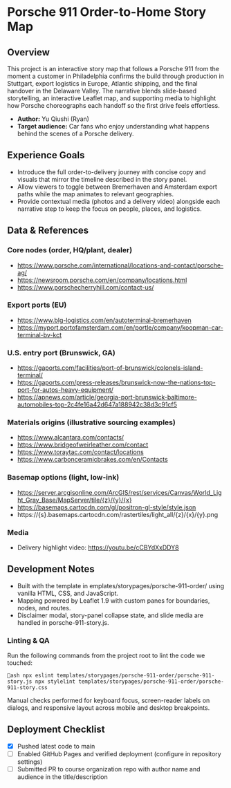 # Porsche 911 Order-to-Home Story Map

## Overview
This project is an interactive story map that follows a Porsche 911 from the moment a customer in Philadelphia confirms the build through production in Stuttgart, export logistics in Europe, Atlantic shipping, and the final handover in the Delaware Valley. The narrative blends slide-based storytelling, an interactive Leaflet map, and supporting media to highlight how Porsche choreographs each handoff so the first drive feels effortless.

- **Author:** Yu Qiushi (Ryan)
- **Target audience:** Car fans who enjoy understanding what happens behind the scenes of a Porsche delivery.

## Experience Goals
- Introduce the full order-to-delivery journey with concise copy and visuals that mirror the timeline described in the story panel.
- Allow viewers to toggle between Bremerhaven and Amsterdam export paths while the map animates to relevant geographies.
- Provide contextual media (photos and a delivery video) alongside each narrative step to keep the focus on people, places, and logistics.

## Data & References
### Core nodes (order, HQ/plant, dealer)
- https://www.porsche.com/international/locations-and-contact/porsche-ag/
- https://newsroom.porsche.com/en/company/locations.html
- https://www.porschecherryhill.com/contact-us/

### Export ports (EU)
- https://www.blg-logistics.com/en/autoterminal-bremerhaven
- https://myport.portofamsterdam.com/en/portle/company/koopman-car-terminal-bv-kct

### U.S. entry port (Brunswick, GA)
- https://gaports.com/facilities/port-of-brunswick/colonels-island-terminal/
- https://gaports.com/press-releases/brunswick-now-the-nations-top-port-for-autos-heavy-equipment/
- https://apnews.com/article/georgia-port-brunswick-baltimore-automobiles-top-2c4fe16a42d647a188942c38d3c91cf5

### Materials origins (illustrative sourcing examples)
- https://www.alcantara.com/contacts/
- https://www.bridgeofweirleather.com/contact
- https://www.toraytac.com/contact/locations
- https://www.carbonceramicbrakes.com/en/Contacts

### Basemap options (light, low-ink)
- https://server.arcgisonline.com/ArcGIS/rest/services/Canvas/World_Light_Gray_Base/MapServer/tile/{z}/{y}/{x}
- https://basemaps.cartocdn.com/gl/positron-gl-style/style.json
- https://{s}.basemaps.cartocdn.com/rastertiles/light_all/{z}/{x}/{y}.png

### Media
- Delivery highlight video: https://youtu.be/cCBYdXxDDY8

## Development Notes
- Built with the template in 	emplates/storypages/porsche-911-order/ using vanilla HTML, CSS, and JavaScript.
- Mapping powered by Leaflet 1.9 with custom panes for boundaries, nodes, and routes.
- Disclaimer modal, story-panel collapse state, and slide media are handled in porsche-911-story.js.

### Linting & QA
Run the following commands from the project root to lint the code we touched:

`ash
npx eslint templates/storypages/porsche-911-order/porsche-911-story.js
npx stylelint templates/storypages/porsche-911-order/porsche-911-story.css
`

Manual checks performed for keyboard focus, screen-reader labels on dialogs, and responsive layout across mobile and desktop breakpoints.

## Deployment Checklist
- [x] Pushed latest code to main
- [ ] Enabled GitHub Pages and verified deployment (configure in repository settings)
- [ ] Submitted PR to course organization repo with author name and audience in the title/description
